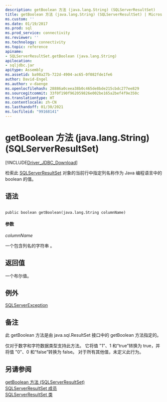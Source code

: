 ```yaml
---
description: getBoolean 方法 (java.lang.String) (SQLServerResultSet)
title: getBoolean 方法 (java.lang.String) (SQLServerResultSet) | Microsoft Docs
ms.custom: ''
ms.date: 01/19/2017
ms.prod: sql
ms.prod_service: connectivity
ms.reviewer: ''
ms.technology: connectivity
ms.topic: reference
apiname:
- SQLServerResultSet.getBoolean (java.lang.String)
apilocation:
- sqljdbc.jar
apitype: Assembly
ms.assetid: ba98a27b-722d-4904-ac65-0f082fde1fe6
author: David-Engel
ms.author: v-daenge
ms.openlocfilehash: 28886a0ceea38b0c465de8bde215cbdc277ee829
ms.sourcegitcommit: 33f0f190f962059826e002be165a2bef4f9e350c
ms.translationtype: HT
ms.contentlocale: zh-CN
ms.lasthandoff: 01/30/2021
ms.locfileid: "99168141"
---
```

# <a name="getboolean-method-javalangstring-sqlserverresultset"></a>getBoolean 方法 (java.lang.String) (SQLServerResultSet)
[!INCLUDE[Driver_JDBC_Download](../../../includes/driver_jdbc_download.md)]

  检索此 [SQLServerResultSet](../../../connect/jdbc/reference/sqlserverresultset-class.md) 对象的当前行中指定列名称作为 Java 编程语言中的 boolean 的值。  
  
## <a name="syntax"></a>语法  
  
```  
  
public boolean getBoolean(java.lang.String columnName)  
```  
  
#### <a name="parameters"></a>参数  
 *columnName*  
  
 一个包含列名的字符串  。  
  
## <a name="return-value"></a>返回值  
 一个布尔值。  
  
## <a name="exceptions"></a>例外  
 [SQLServerException](../../../connect/jdbc/reference/sqlserverexception-class.md)  
  
## <a name="remarks"></a>备注  
 此 getBoolean 方法是由 java.sql.ResultSet 接口中的 getBoolean 方法指定的。  
  
 仅对于数字和字符数据类型支持此方法。 它将值 "1"、1 和“true”转换为 true，并将值 "0"、0 和“false”转换为 false。 对于所有其他值，未定义此行为。  
  
## <a name="see-also"></a>另请参阅  
 [getBoolean 方法 &#40;SQLServerResultSet&#41;](../../../connect/jdbc/reference/getboolean-method-sqlserverresultset.md)   
 [SQLServerResultSet 成员](../../../connect/jdbc/reference/sqlserverresultset-members.md)   
 [SQLServerResultSet 类](../../../connect/jdbc/reference/sqlserverresultset-class.md)  
  
  
